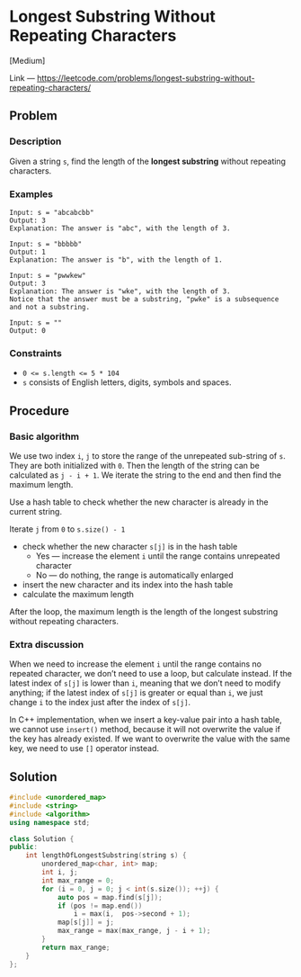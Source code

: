 # Longest Substring Without Repeating Characters

[Medium]

Link — https://leetcode.com/problems/longest-substring-without-repeating-characters/

## Problem

### Description

Given a string `s`, find the length of the **longest substring** without repeating characters.

### Examples

```
Input: s = "abcabcbb"
Output: 3
Explanation: The answer is "abc", with the length of 3.
```

```
Input: s = "bbbbb"
Output: 1
Explanation: The answer is "b", with the length of 1.
```

```
Input: s = "pwwkew"
Output: 3
Explanation: The answer is "wke", with the length of 3.
Notice that the answer must be a substring, "pwke" is a subsequence and not a substring.
```

```
Input: s = ""
Output: 0
```

### Constraints

- `0 <= s.length <= 5 * 104`
- `s` consists of English letters, digits, symbols and spaces.

## Procedure

### Basic algorithm

We use two index `i`, `j` to store the range of the unrepeated sub-string of `s`. They are both initialized with `0`. Then the length of the string can be calculated as `j - i + 1`. We iterate the string to the end and then find the maximum length.

Use a hash table to check whether the new character is already in the current string.

Iterate `j` from `0` to `s.size() - 1`

- check whether the new character `s[j]` is in the hash table
    - Yes — increase the element `i` until the range contains unrepeated character
    - No — do nothing, the range is automatically enlarged
- insert the new character and its index into the hash table
- calculate the maximum length

After the loop, the maximum length is the length of the longest substring without repeating characters.

### Extra discussion

When we need to increase the element `i` until the range contains no repeated character, we don’t need to use a loop, but calculate instead. If the latest index of `s[j]` is lower than `i`, meaning that we don’t need to modify anything; if the latest index of `s[j]` is greater or equal than `i`, we just change `i` to the index just after the index of `s[j]`.

In C++ implementation, when we insert a key-value pair into a hash table, we cannot use `insert()` method, because it will not overwrite the value if the key has already existed. If we want to overwrite the value with the same key, we need to use `[]` operator instead.

## Solution

```c++
#include <unordered_map>
#include <string>
#include <algorithm>
using namespace std;

class Solution {
public:
    int lengthOfLongestSubstring(string s) {
        unordered_map<char, int> map;
        int i, j;
        int max_range = 0;
        for (i = 0, j = 0; j < int(s.size()); ++j) {
            auto pos = map.find(s[j]);
            if (pos != map.end())
                i = max(i,  pos->second + 1);
            map[s[j]] = j;
            max_range = max(max_range, j - i + 1);
        }
        return max_range;
    }
};
```

